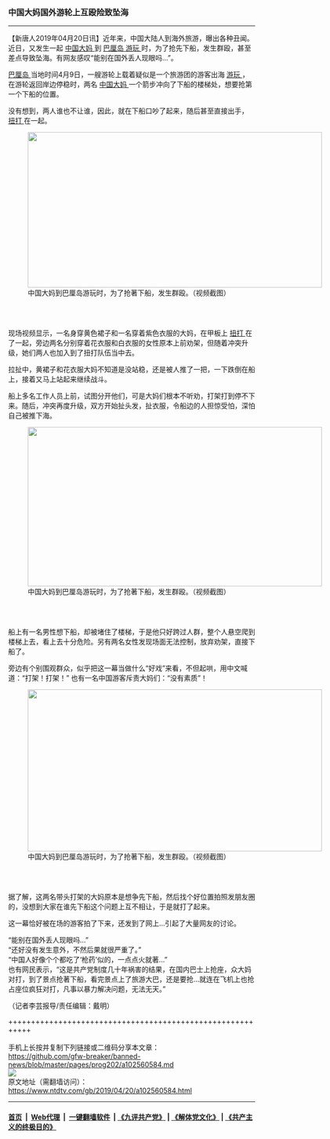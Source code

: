 ### 中国大妈国外游轮上互殴险致坠海
------------------------

<div class="post_content" itemprop="articleBody">
 <p>
  【新唐人2019年04月20日讯】近年来，中国大陆人到海外旅游，曝出各种丑闻。近日，又发生一起
  <a href="https://www.ntdtv.com/gb/中国大妈.htm">
   中国大妈
  </a>
  到
  <a href="https://www.ntdtv.com/gb/巴厘岛.htm">
   巴厘岛
  </a>
  <a href="https://www.ntdtv.com/gb/游玩.htm">
   游玩
  </a>
  时，为了抢先下船，发生群殴，甚至差点导致坠海。有网友感叹“能别在国外丢人现眼吗…”。
 </p>
 <p>
  <a href="https://www.ntdtv.com/gb/巴厘岛.htm">
   巴厘岛
  </a>
  当地时间4月9日，一艘游轮上载着疑似是一个旅游团的游客出海
  <a href="https://www.ntdtv.com/gb/游玩.htm">
   游玩
  </a>
  ，在游轮返回岸边停稳时，两名
  <a href="https://www.ntdtv.com/gb/中国大妈.htm">
   中国大妈
  </a>
  一个箭步冲向了下船的楼梯处，想要抢第一个下船的位置。
 </p>
 <p>
  没有想到，两人谁也不让谁，因此，就在下船口吵了起来，随后甚至直接出手，
  <a href="https://www.ntdtv.com/gb/扭打.htm">
   扭打
  </a>
  在一起。
 </p>
 <figure class="wp-caption alignnone" id="attachment_102560593" style="width: 600px">
  <a href="https://www.ntdtv.com/assets/uploads/2019/04/19041417505cb2e64a49d50.jpg">
   <img alt="" class="size-medium wp-image-102560593" height="317" src="https://www.ntdtv.com/assets/uploads/2019/04/19041417505cb2e64a49d50-600x317.jpg" width="600"/>
  </a>
  <br/><figcaption class="wp-caption-text">
   中国大妈到巴厘岛游玩时，为了抢著下船，发生群殴。（视频截图）
  </figcaption><br/>
 </figure><br/>
 <p>
  现场视频显示，一名身穿黄色裙子和一名穿着紫色衣服的大妈，在甲板上
  <a href="https://www.ntdtv.com/gb/扭打.htm">
   扭打
  </a>
  在了一起，旁边两名分别穿着花衣服和白衣服的女性原本上前劝架，但随着冲突升级，她们两人也加入到了扭打队伍当中去。
 </p>
 <p>
  拉扯中，黄裙子和花衣服大妈不知道是没站稳，还是被人推了一把，一下跌倒在船上，接着又马上站起来继续战斗。
 </p>
 <p>
  船上多名工作人员上前，试图分开他们，可是大妈们根本不听劝，打架打到停不下来。随后，冲突再度升级，双方开始扯头发，扯衣服，令船边的人担惊受怕，深怕自己被推下海。
 </p>
 <figure class="wp-caption alignnone" id="attachment_102560594" style="width: 600px">
  <a href="https://www.ntdtv.com/assets/uploads/2019/04/2e96f27c2d06424d931f5788b9c2e220.jpg">
   <img alt="" class="size-medium wp-image-102560594" height="325" src="https://www.ntdtv.com/assets/uploads/2019/04/2e96f27c2d06424d931f5788b9c2e220-600x325.jpg" width="600"/>
  </a>
  <br/><figcaption class="wp-caption-text">
   中国大妈到巴厘岛游玩时，为了抢著下船，发生群殴。（视频截图）
  </figcaption><br/>
 </figure><br/>
 <p>
  船上有一名男性想下船，却被堵住了楼梯，于是他只好跨过人群，整个人悬空爬到楼梯上去，看上去十分危险。另有两名女性发现场面无法控制，放弃劝架，直接下船了。
 </p>
 <p>
  旁边有个别围观群众，似乎把这一幕当做什么“好戏”来看，不但起哄，用中文喊道：“打架！打架！” 也有一名中国游客斥责大妈们：“没有素质”！
 </p>
 <figure class="wp-caption alignnone" id="attachment_102560595" style="width: 600px">
  <a href="https://www.ntdtv.com/assets/uploads/2019/04/5dbd0ab644d4c42ed8c3dc8f1e630ccc.jpg">
   <img alt="" class="size-medium wp-image-102560595" height="330" src="https://www.ntdtv.com/assets/uploads/2019/04/5dbd0ab644d4c42ed8c3dc8f1e630ccc-600x330.jpg" width="600"/>
  </a>
  <br/><figcaption class="wp-caption-text">
   中国大妈到巴厘岛游玩时，为了抢著下船，发生群殴。（视频截图）
  </figcaption><br/>
 </figure><br/>
 <p>
  据了解，这两名带头打架的大妈原本是想争先下船，然后找个好位置拍照发朋友圈的，没想到大家在谁先下船这个问题上互不相让，于是就打了起来。
 </p>
 <p>
  这一幕恰好被在场的游客拍了下来，还发到了网上…引起了大量网友的讨论。
 </p>
 <p>
  “能别在国外丢人现眼吗…”
  <br/>
  “还好没有发生意外，不然后果就很严重了。”
  <br/>
  “中国人好像个个都吃了‘枪药’似的，一点点火就著…”
  <br/>
  也有网民表示，“这是共产党制度几十年祸害的结果，在国内巴士上抢座，众大妈对打，到了景点抢著下船，看完景点上了旅游大巴，还是要抢…就连在飞机上也抢占座位疯狂对打，凡事以暴力解决问题，无法无天。”
 </p>
 <p>
  （记者李芸报导/责任编辑：戴明）
 </p>
 <div class="single_ad">
 </div>
</div>

+++++++++++++++++++++++++++++++++++++++++++++++++++++++++++<br/><br/>
手机上长按并复制下列链接或二维码分享本文章：<br/>
https://github.com/gfw-breaker/banned-news/blob/master/pages/prog202/a102560584.md <br/>
<a href='https://github.com/gfw-breaker/banned-news/blob/master/pages/prog202/a102560584.md'><img src='https://github.com/gfw-breaker/banned-news/blob/master/pages/prog202/a102560584.md.png'/></a> <br/>
原文地址（需翻墙访问）：https://www.ntdtv.com/gb/2019/04/20/a102560584.html


------------------------
#### [首页](https://github.com/gfw-breaker/banned-news/blob/master/README.md) &nbsp;|&nbsp; [Web代理](https://github.com/labour-camp/helloworld) &nbsp;|&nbsp; [一键翻墙软件](https://github.com/gfw-breaker/nogfw/blob/master/README.md) &nbsp;| [《九评共产党》](https://github.com/gfw-breaker/9ping.md/blob/master/README.md#九评之一评共产党是什么) | [《解体党文化》](https://github.com/gfw-breaker/jtdwh.md/blob/master/README.md) | [《共产主义的终极目的》](https://github.com/gfw-breaker/gczydzjmd.md/blob/master/README.md)

